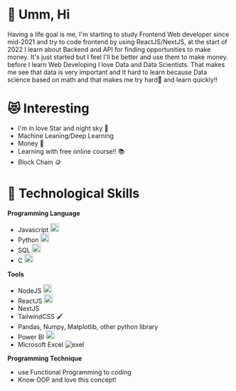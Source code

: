 # 🌌 Umm, Hi

Having a life goal is me, I'm starting to study Frontend Web developer since mid-2021 and try to code frontend by using ReactJS/NextJS, at the start of 2022 I learn about Backend and API for finding opportunities to make money. It's just started but I feel I'll be better and use them to make money. before I learn Web Developing I love Data and Data Scientists. That makes me see that data is very important and It hard to learn because Data science based on math and that makes me try hard💪 and learn quickly!!

# 😻 Interesting
- I'm in love Star and night sky 🌠
- Machine Leaning/Deep Learning
- Money 💸
- Learning with free online course!! 📚
- Block Chain 🪙

# 🌃 Technological Skills
 **Programming Language**
- Javascript <img height="20" src="https://img.icons8.com/color/48/000000/javascript--v1.png"/>
- Python <img height="20" src="https://img.icons8.com/fluency/50/000000/python.png"/>
- SQL <img height="20" src="https://img.icons8.com/external-flat-juicy-fish/60/000000/external-sql-coding-and-development-flat-flat-juicy-fish.png"/>
- C <img height="20" src="https://img.icons8.com/color/48/000000/c-programming.png"/>

**Tools**
- NodeJS <img height="20" src="https://img.icons8.com/fluency/48/000000/node-js.png"/>
- ReactJS <img height="20" src="https://img.icons8.com/office/16/000000/react.png"/>
- NextJS 
- TailwindCSS 🖌️
- Pandas, Numpy, Matplotlib, other python library
- Power BI  <img height="20" src="https://github.com/microsoft/PowerBI-Icons/blob/main/PNG/PowerBI.png"/>
- Microsoft Excel ![exel](https://user-images.githubusercontent.com/48788884/155839576-5f53cf1d-6c37-402e-af9a-3b8785e61904.png)

**Programming Technique**
- use Functional Programming to coding
- Know OOP and love this concept!
